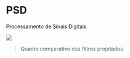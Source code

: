 # PSD
Processamento de Sinais Digitais


![](https://github.com/MarconeAugusto/PSD/blob/master/Quadro_comparativo.JPG)
>Quadro comparativo dos filtros projetados.

